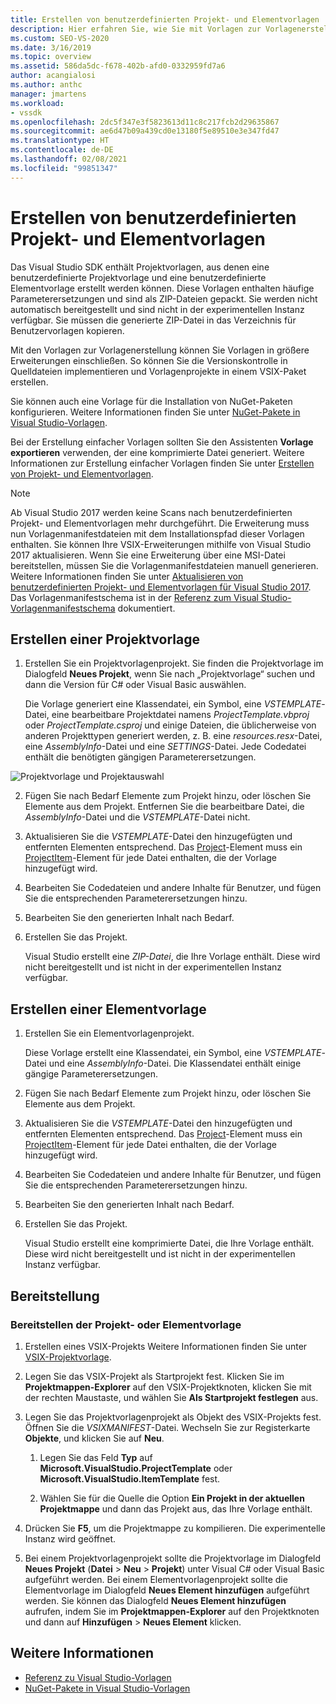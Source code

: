 ```yaml
---
title: Erstellen von benutzerdefinierten Projekt- und Elementvorlagen | Microsoft-Dokumentation
description: Hier erfahren Sie, wie Sie mit Vorlagen zur Vorlagenerstellung im Visual Studio SDK Vorlagen in größere Erweiterungen einschließen können.
ms.custom: SEO-VS-2020
ms.date: 3/16/2019
ms.topic: overview
ms.assetid: 586da5dc-f678-402b-afd0-0332959fd7a6
author: acangialosi
ms.author: anthc
manager: jmartens
ms.workload:
- vssdk
ms.openlocfilehash: 2dc5f347e3f5823613d11c8c217fcb2d29635867
ms.sourcegitcommit: ae6d47b09a439cd0e13180f5e89510e3e347fd47
ms.translationtype: HT
ms.contentlocale: de-DE
ms.lasthandoff: 02/08/2021
ms.locfileid: "99851347"
---
```

# <a name="create-custom-project-and-item-templates"></a>Erstellen von benutzerdefinierten Projekt- und Elementvorlagen

Das Visual Studio SDK enthält Projektvorlagen, aus denen eine benutzerdefinierte Projektvorlage und eine benutzerdefinierte Elementvorlage erstellt werden können. Diese Vorlagen enthalten häufige Parameterersetzungen und sind als ZIP-Dateien gepackt. Sie werden nicht automatisch bereitgestellt und sind nicht in der experimentellen Instanz verfügbar. Sie müssen die generierte ZIP-Datei in das Verzeichnis für Benutzervorlagen kopieren.

Mit den Vorlagen zur Vorlagenerstellung können Sie Vorlagen in größere Erweiterungen einschließen. So können Sie die Versionskontrolle in Quelldateien implementieren und Vorlagenprojekte in einem VSIX-Paket erstellen.

Sie können auch eine Vorlage für die Installation von NuGet-Paketen konfigurieren. Weitere Informationen finden Sie unter [NuGet-Pakete in Visual Studio-Vorlagen](/nuget/visual-studio-extensibility/visual-studio-templates).

Bei der Erstellung einfacher Vorlagen sollten Sie den Assistenten **Vorlage exportieren** verwenden, der eine komprimierte Datei generiert. Weitere Informationen zur Erstellung einfacher Vorlagen finden Sie unter [Erstellen von Projekt- und Elementvorlagen](../ide/creating-project-and-item-templates.md).

> [!NOTE]
> Ab Visual Studio 2017 werden keine Scans nach benutzerdefinierten Projekt- und Elementvorlagen mehr durchgeführt. Die Erweiterung muss nun Vorlagenmanifestdateien mit dem Installationspfad dieser Vorlagen enthalten. Sie können Ihre VSIX-Erweiterungen mithilfe von Visual Studio 2017 aktualisieren. Wenn Sie eine Erweiterung über eine MSI-Datei bereitstellen, müssen Sie die Vorlagenmanifestdateien manuell generieren. Weitere Informationen finden Sie unter [Aktualisieren von benutzerdefinierten Projekt- und Elementvorlagen für Visual Studio 2017](../extensibility/upgrading-custom-project-and-item-templates-for-visual-studio-2017.md). Das Vorlagenmanifestschema ist in der [Referenz zum Visual Studio-Vorlagenmanifestschema](../extensibility/visual-studio-template-manifest-schema-reference.md) dokumentiert.

## <a name="create-a-project-template"></a>Erstellen einer Projektvorlage

1. Erstellen Sie ein Projektvorlagenprojekt. Sie finden die Projektvorlage im Dialogfeld **Neues Projekt**, wenn Sie nach „Projektvorlage“ suchen und dann die Version für C# oder Visual Basic auswählen.

     Die Vorlage generiert eine Klassendatei, ein Symbol, eine *VSTEMPLATE*-Datei, eine bearbeitbare Projektdatei namens *ProjectTemplate.vbproj* oder *ProjectTemplate.csproj* und einige Dateien, die üblicherweise von anderen Projekttypen generiert werden, z. B. eine *resources.resx*-Datei, eine *AssemblyInfo*-Datei und eine *SETTINGS*-Datei. Jede Codedatei enthält die benötigten gängigen Parameterersetzungen.

![Projektvorlage und Projektauswahl](media/project-template-selection.png)

2. Fügen Sie nach Bedarf Elemente zum Projekt hinzu, oder löschen Sie Elemente aus dem Projekt. Entfernen Sie die bearbeitbare Datei, die *AssemblyInfo*-Datei und die *VSTEMPLATE*-Datei nicht.

3. Aktualisieren Sie die *VSTEMPLATE*-Datei den hinzugefügten und entfernten Elementen entsprechend. Das [Project](../extensibility/project-element-visual-studio-templates.md)-Element muss ein [ProjectItem](../extensibility/projectitem-element-visual-studio-item-templates.md)-Element für jede Datei enthalten, die der Vorlage hinzugefügt wird.

4. Bearbeiten Sie Codedateien und andere Inhalte für Benutzer, und fügen Sie die entsprechenden Parameterersetzungen hinzu.

5. Bearbeiten Sie den generierten Inhalt nach Bedarf.

6. Erstellen Sie das Projekt.

     Visual Studio erstellt eine *ZIP-Datei*, die Ihre Vorlage enthält. Diese wird nicht bereitgestellt und ist nicht in der experimentellen Instanz verfügbar.

## <a name="create-an-item-template"></a>Erstellen einer Elementvorlage

1. Erstellen Sie ein Elementvorlagenprojekt.

     Diese Vorlage erstellt eine Klassendatei, ein Symbol, eine *VSTEMPLATE*-Datei und eine *AssemblyInfo*-Datei. Die Klassendatei enthält einige gängige Parameterersetzungen.

2. Fügen Sie nach Bedarf Elemente zum Projekt hinzu, oder löschen Sie Elemente aus dem Projekt.

3. Aktualisieren Sie die *VSTEMPLATE*-Datei den hinzugefügten und entfernten Elementen entsprechend. Das [Project](../extensibility/project-element-visual-studio-templates.md)-Element muss ein [ProjectItem](../extensibility/projectitem-element-visual-studio-item-templates.md)-Element für jede Datei enthalten, die der Vorlage hinzugefügt wird.

4. Bearbeiten Sie Codedateien und andere Inhalte für Benutzer, und fügen Sie die entsprechenden Parameterersetzungen hinzu.

5. Bearbeiten Sie den generierten Inhalt nach Bedarf.

6. Erstellen Sie das Projekt.

     Visual Studio erstellt eine komprimierte Datei, die Ihre Vorlage enthält. Diese wird nicht bereitgestellt und ist nicht in der experimentellen Instanz verfügbar.

## <a name="deployment"></a>Bereitstellung

### <a name="to-deploy-the-project-or-item-template"></a>Bereitstellen der Projekt- oder Elementvorlage

1. Erstellen eines VSIX-Projekts Weitere Informationen finden Sie unter [VSIX-Projektvorlage](../extensibility/vsix-project-template.md).

2. Legen Sie das VSIX-Projekt als Startprojekt fest. Klicken Sie im **Projektmappen-Explorer** auf den VSIX-Projektknoten, klicken Sie mit der rechten Maustaste, und wählen Sie **Als Startprojekt festlegen** aus.

3. Legen Sie das Projektvorlagenprojekt als Objekt des VSIX-Projekts fest. Öffnen Sie die *VSIXMANIFEST*-Datei. Wechseln Sie zur Registerkarte **Objekte**, und klicken Sie auf **Neu**.

    1. Legen Sie das Feld **Typ** auf **Microsoft.VisualStudio.ProjectTemplate** oder **Microsoft.VisualStudio.ItemTemplate** fest.

    2. Wählen Sie für die Quelle die Option **Ein Projekt in der aktuellen Projektmappe** und dann das Projekt aus, das Ihre Vorlage enthält.

4. Drücken Sie **F5**, um die Projektmappe zu kompilieren. Die experimentelle Instanz wird geöffnet.

5. Bei einem Projektvorlagenprojekt sollte die Projektvorlage im Dialogfeld **Neues Projekt** (**Datei** > **Neu** > **Projekt**) unter Visual C# oder Visual Basic aufgeführt werden. Bei einem Elementvorlagenprojekt sollte die Elementvorlage im Dialogfeld **Neues Element hinzufügen** aufgeführt werden. Sie können das Dialogfeld **Neues Element hinzufügen** aufrufen, indem Sie im **Projektmappen-Explorer** auf den Projektknoten und dann auf **Hinzufügen** > **Neues Element** klicken.

## <a name="see-also"></a>Weitere Informationen

- [Referenz zu Visual Studio-Vorlagen](../ide/creating-project-and-item-templates.md)
- [NuGet-Pakete in Visual Studio-Vorlagen](/nuget/visual-studio-extensibility/visual-studio-templates)
